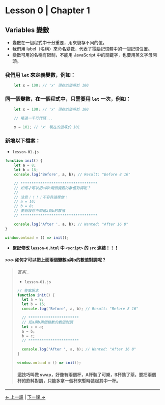 # Lesson 0 | Chapter 1

## Variables 變數
- 變數在一個程式中十分重要，用來儲存不同的值。
- 我們用 label（名稱）來命名變數，代表了電腦記憶體中的一個記憶位置。
- 變數可用的名稱有限制，不能用 JavaScript 中的關鍵字，也要用英文字母開頭。

### 我們用 `let` 來定義變數，例如：
```javascript
	let x = 100; // 'x' 現在的值等於 100
```

### 同一個變數，在一個程式中，只需要用 `let` 一次，例如：
```javascript
	let x = 100; // 'x' 現在的值等於 100

	// 略過一千行代碼...

	x = 101; // 'x' 現在的值等於 101
```

### 新增以下檔案：
- `lesson-01.js`
```javascript
function init() {
	let a = 8;
	let b = 16;
	console.log('Before', a, b); // Result: "Before 8 16"

	// ***********************************
	// 如何才可以把a與b兩個變數的數值對調呢？
	//
	// 注意！！！！不容許這樣做：
	// a = 16;
	// b = 8;
	// 要假設你不知道a與b的數值
	// ***********************************

	console.log('After ', a, b); // Wanted: "After 16 8"
}

window.onload = () => init();
```
- **緊記修改 `lesson-0.html` 中 `<script>` 的 `src` 連結！！！**

#### >>> 如何才可以把上面兩個變數a與b的數值對調呢？
> _答案..._
> - `lesson-01.js`
> ```javascript
> // 答案版本
> function init() {
> 	let a = 8;
> 	let b = 16;
> 	console.log('Before', a, b); // Result: "Before 8 16"
> 
> 	// ***********************
> 	// 把a與b兩個變數的數值對調
> 	let c = a;
> 	a = b;
> 	b = c;
> 	// ***********************
> 
> 	console.log('After ', a, b); // Wanted: "After 16 8"
> }
> 
> window.onload = () => init();
> ```
> #### 這技巧叫做 swap，好像有兩個杯，A杯裝了可樂，B杯裝了茶。要把兩個杯的飲料對調，只能多拿一個杯來暫時裝起其中一杯。

---

[← 上一課](README.md) | [下一課 →](lesson-02.md)
